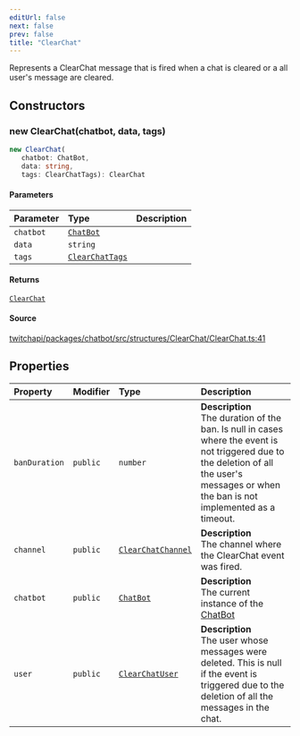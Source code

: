 ```yaml
---
editUrl: false
next: false
prev: false
title: "ClearChat"
---
```


Represents a ClearChat message that is fired when a chat is cleared or a all user's message are cleared.

## Constructors

### new ClearChat(chatbot, data, tags)

```ts
new ClearChat(
   chatbot: ChatBot, 
   data: string, 
   tags: ClearChatTags): ClearChat
```

#### Parameters

| Parameter | Type | Description |
| :------ | :------ | :------ |
| `chatbot` | [`ChatBot`](ChatBot.md) |  |
| `data` | `string` |  |
| `tags` | [`ClearChatTags`](../interfaces/ClearChatTags.md) |  |

#### Returns

[`ClearChat`](ClearChat.md)

#### Source

[twitchapi/packages/chatbot/src/structures/ClearChat/ClearChat.ts:41](https://github.com/pablornc/twitchapi//blob/b274026/packages/chatbot/src/structures/ClearChat/ClearChat.ts#L41)

## Properties

| Property | Modifier | Type | Description |
| :------ | :------ | :------ | :------ |
| `banDuration` | `public` | `number` | **Description**<br />The duration of the ban. Is null in cases where the event is not triggered due to the deletion of all the user's messages or when the ban is not implemented as a timeout. |
| `channel` | `public` | [`ClearChatChannel`](ClearChatChannel.md) | **Description**<br />The channel where the ClearChat event was fired. |
| `chatbot` | `public` | [`ChatBot`](ChatBot.md) | **Description**<br />The current instance of the [ChatBot](../../api/chatbot/classes/chatbot) |
| `user` | `public` | [`ClearChatUser`](ClearChatUser.md) | **Description**<br />The user whose messages were deleted. This is null if the event is triggered due to the deletion of all the messages in the chat. |
